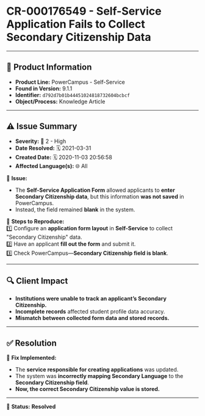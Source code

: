 # CR-000176549 - Self-Service Application Fails to Collect Secondary Citizenship Data  

---

## 📌 Product Information  
- **Product Line:** PowerCampus - Self-Service  
- **Found in Version:** 9.1.1  
- **Identifier:** `d792d7b01b44451024818732604bcbcf`  
- **Object/Process:** Knowledge Article  

---

## ⚠️ Issue Summary  
- **Severity:** 🔴 2 - High  
- **Date Resolved:** 🗓️ 2021-03-31  
- **Created Date:** 🗓️ 2020-11-03 20:56:58  
- **Affected Language(s):** 🌐 All  

🔹 **Issue:**  
- The **Self-Service Application Form** allowed applicants to **enter Secondary Citizenship data**, but this information **was not saved** in PowerCampus.  
- Instead, the field remained **blank** in the system.  

📌 **Steps to Reproduce:**  
1️⃣ Configure an **application form layout** in **Self-Service** to collect "Secondary Citizenship" data.  
2️⃣ Have an applicant **fill out the form** and submit it.  
3️⃣ Check PowerCampus—**Secondary Citizenship field is blank**.  

---

## 🔍 Client Impact  
- **Institutions were unable to track an applicant’s Secondary Citizenship.**  
- **Incomplete records** affected student profile data accuracy.  
- **Mismatch between collected form data and stored records.**  

---

## ✅ Resolution  
🔧 **Fix Implemented:**  
- The **service responsible for creating applications** was updated.  
- The system was **incorrectly mapping Secondary Language** to the **Secondary Citizenship field**.  
- **Now, the correct Secondary Citizenship value is stored.**  

---

🚀 **Status:** **Resolved**

